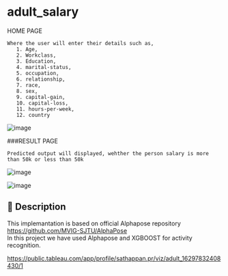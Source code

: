 # adult_salary

HOME PAGE
        
    Where the user will enter their details such as,
       1. Age,
       2. Workclass,
       3. Education,
       4. marital-status,
       5. occupation,
       6. relationship,
       7. race,
       8. sex,
       9. capital-gain,
       10. capital-loss,
       11. hours-per-week,
       12. country
               
![image](https://user-images.githubusercontent.com/84607354/131341733-407f08d3-33be-4af2-a31a-9b7a11cf082c.png)

###RESULT PAGE

	Predicted output will displayed, wehther the person salary is more than 50k or less than 50k

![image](https://user-images.githubusercontent.com/84607354/131341779-cfefa8db-b2c3-4b30-ba23-2995da12d2bc.png)

![image](https://user-images.githubusercontent.com/84607354/131343073-b8a42c47-731a-4543-859a-97578e4af523.png)

## 📝 Description
This implemantation is based on official Alphapose repository https://github.com/MVIG-SJTU/AlphaPose<br/>
In this project we have used Alphapose and XGBOOST for activity recognition.

https://public.tableau.com/app/profile/sathappan.pr/viz/adult_16297832408430/1
